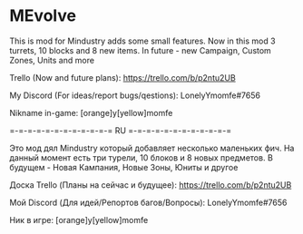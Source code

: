 # MEvolve
This is mod for Mindustry adds some small features. Now in this mod 3 turrets, 10 blocks and 8 new items. In future - new Campaign, Custom Zones, Units and more

Trello (Now and future plans): https://trello.com/b/p2ntu2UB

My Discord (For ideas/report bugs/qestions): LonelyYmomfe#7656

Nikname in-game: [orange]y[yellow]momfe

=-=-=-=-=-=-=-=-=-=-=-= RU =-=-=-=-=-=-=-=-=-=-=-=

Это мод дял Mindustry который добавляет несколько маленьких фич. На данный момент есть три турели, 10 блоков и 8 новых предметов. В будущем - Новая Кампания, Новые Зоны, Юниты и другое

Доска Trello (Планы на сейчас и будущее): https://trello.com/b/p2ntu2UB

Мой Discord (Для идей/Репортов багов/Вопросы): LonelyYmomfe#7656

Ник в игре: [orange]y[yellow]momfe
